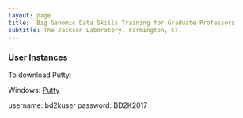 ```yaml
---
layout: page
title:  Big Genomic Data Skills Training for Graduate Professors
subtitle: The Jackson Laboratory, Farmington, CT
---
```


### User Instances

To download Putty:

Windows: [Putty](http://www.chiark.greenend.org.uk/~sgtatham/putty/download.html)

username: bd2kuser
password: BD2K2017

